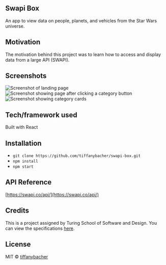 ## Swapi Box
An app to view data on people, planets, and vehicles from the Star Wars universe.

## Motivation
The motivation behind this project was to learn how to access and display data from a large API (SWAPI).
 
## Screenshots
![Screenshot of landing page](https://tinypic.com/r/34imrn8/9 "Screenshot of landing page")
![Screenshot showing page after clicking a category button](https://tinypic.com/r/2hdz5kz/9 "Screenshot showing page after clicking a category button")
![Screenshot showing category cards](https://tinypic.com/r/2lvb6g6/9 "Screenshot showing category cards")

## Tech/framework used
Built with React

## Installation
- ```git clone https://github.com/tiffanybacher/swapi-box.git```
- ```npm install```
- ```npm start```

## API Reference
[https://swapi.co/api/](https://swapi.co/api/)

## Credits
This is a project assigned by Turing School of Software and Design. You can view the specifications [here](http://frontend.turing.io/projects/swapi-box.html).

## License
MIT © [tiffanybacher](https://github.com/tiffanybacher)
